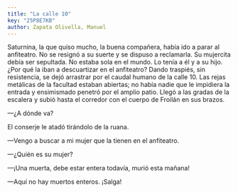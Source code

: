 ```yaml
---
title: "La calle 10"
key: "25P8E7KB"
author: Zapata Olivella, Manuel
---
```

<div data-schema-version="6"><p>Saturnina, la que quiso mucho, la buena compañera, había ido a parar al anfiteatro. No se resignó a su suerte y se dispuso a reclamarla. Su mujercita debía ser sepultada. No estaba sola en el mundo. Lo tenía a él y a su hijo. ¿Por qué la iban a descuartizar en el anfiteatro? Dando traspiés, sin resistencia, se dejó arrastrar por el caudal humano de la calle 10. Las rejas metálicas de la facultad estaban abiertas; no había nadie que le impidiera la entrada y ensimismado penetró por el amplio patio. Llegó a las gradas de la escalera y subió hasta el corredor con el cuerpo de Froilán en sus brazos.</p> <p>—¿A dónde va?</p> <p>El conserje le atadó tirándolo de la ruana.</p> <p>—Vengo a buscar a mi mujer que la tienen en el anfiteatro.</p> <p>—¿Quién es su mujer?</p> <p>—¡Una muerta, debe estar entera todavía, murió esta mañana! </p> <p>—Aquí no hay muertos enteros. ¡Salga!</p> </div>